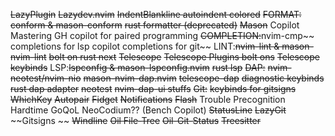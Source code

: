 ~~LazyPlugin~~
~~Lazydev.nvim~~ 
~~IndentBlankline 
    autoindent
    colored~~
~~FORMAT: conform & mason-conform~~
    ~~rust formatter (deprecated)~~
~~Mason~~
Copilot 
    Mastering GH copilot for paired programming
~~COMPLETION:~~nvim-cmp~~
    completions for lsp
    copilot
    completions for git~~
LINT:~~nvim-lint & mason-nvim-lint~~
    ~~bolt on rust next~~
~~Telescope~~
    ~~Telescope Plugins bolt ons~~
    ~~Telescope keybinds~~
LSP:~~lspconfig & mason-lspconfig.nvim~~
    ~~rust lsp~~
~~DAP:~~
    ~~nvim-neotest/nvim-nio~~
    ~~mason-nvim-dap.nvim~~ ~~telescope-dap~~
    ~~diagnostic keybinds~~
    ~~rust dap adapter~~
    ~~neotest~~
        ~~nvim-dap-ui stuffs~~
~~Git:~~
    ~~keybinds for gitsigns~~
~~WhichKey~~
~~Autopair~~
~~Fidget~~
~~Notifications~~
~~Flash~~
Trouble
Precognition
Hardtime
GoQoL
NeoCodium?? (Bench Copilot) 
~~StatusLine~~
~~LazyGit~~
~~Gitsigns ~~
~~Windline~~
~~Oil File-Tree~~
~~Oil-Git-Status~~
~~Treesitter~~
